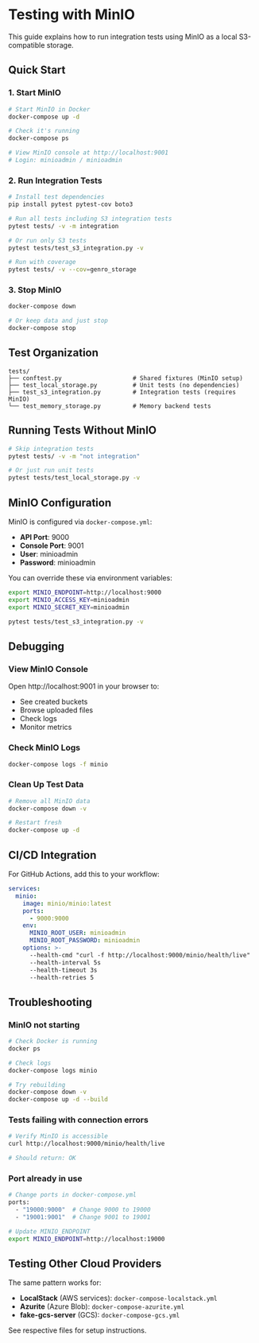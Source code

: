 # Testing with MinIO

This guide explains how to run integration tests using MinIO as a local S3-compatible storage.

## Quick Start

### 1. Start MinIO

```bash
# Start MinIO in Docker
docker-compose up -d

# Check it's running
docker-compose ps

# View MinIO console at http://localhost:9001
# Login: minioadmin / minioadmin
```

### 2. Run Integration Tests

```bash
# Install test dependencies
pip install pytest pytest-cov boto3

# Run all tests including S3 integration tests
pytest tests/ -v -m integration

# Or run only S3 tests
pytest tests/test_s3_integration.py -v

# Run with coverage
pytest tests/ -v --cov=genro_storage
```

### 3. Stop MinIO

```bash
docker-compose down

# Or keep data and just stop
docker-compose stop
```

## Test Organization

```
tests/
├── conftest.py                    # Shared fixtures (MinIO setup)
├── test_local_storage.py          # Unit tests (no dependencies)
├── test_s3_integration.py         # Integration tests (requires MinIO)
└── test_memory_storage.py         # Memory backend tests
```

## Running Tests Without MinIO

```bash
# Skip integration tests
pytest tests/ -v -m "not integration"

# Or just run unit tests
pytest tests/test_local_storage.py -v
```

## MinIO Configuration

MinIO is configured via `docker-compose.yml`:

- **API Port**: 9000
- **Console Port**: 9001
- **User**: minioadmin
- **Password**: minioadmin

You can override these via environment variables:

```bash
export MINIO_ENDPOINT=http://localhost:9000
export MINIO_ACCESS_KEY=minioadmin
export MINIO_SECRET_KEY=minioadmin

pytest tests/test_s3_integration.py -v
```

## Debugging

### View MinIO Console

Open http://localhost:9001 in your browser to:
- See created buckets
- Browse uploaded files
- Check logs
- Monitor metrics

### Check MinIO Logs

```bash
docker-compose logs -f minio
```

### Clean Up Test Data

```bash
# Remove all MinIO data
docker-compose down -v

# Restart fresh
docker-compose up -d
```

## CI/CD Integration

For GitHub Actions, add this to your workflow:

```yaml
services:
  minio:
    image: minio/minio:latest
    ports:
      - 9000:9000
    env:
      MINIO_ROOT_USER: minioadmin
      MINIO_ROOT_PASSWORD: minioadmin
    options: >-
      --health-cmd "curl -f http://localhost:9000/minio/health/live"
      --health-interval 5s
      --health-timeout 3s
      --health-retries 5
```

## Troubleshooting

### MinIO not starting

```bash
# Check Docker is running
docker ps

# Check logs
docker-compose logs minio

# Try rebuilding
docker-compose down -v
docker-compose up -d --build
```

### Tests failing with connection errors

```bash
# Verify MinIO is accessible
curl http://localhost:9000/minio/health/live

# Should return: OK
```

### Port already in use

```bash
# Change ports in docker-compose.yml
ports:
  - "19000:9000"  # Change 9000 to 19000
  - "19001:9001"  # Change 9001 to 19001

# Update MINIO_ENDPOINT
export MINIO_ENDPOINT=http://localhost:19000
```

## Testing Other Cloud Providers

The same pattern works for:

- **LocalStack** (AWS services): `docker-compose-localstack.yml`
- **Azurite** (Azure Blob): `docker-compose-azurite.yml`
- **fake-gcs-server** (GCS): `docker-compose-gcs.yml`

See respective files for setup instructions.
